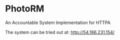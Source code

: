 PhotoRM
=======
An Accountable System Implementation for HTTPA

The system can be tried out at:
http://54.186.231.154/

